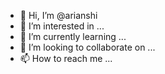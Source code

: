 - 👋 Hi, I’m @arianshi
- 👀 I’m interested in ...
- 🌱 I’m currently learning ...
- 💞️ I’m looking to collaborate on ...
- 📫 How to reach me ...

<!---
arianshi/arianshi is a ✨ special ✨ repository because its `README.md` (this file) appears on your GitHub profile.
You can click the Preview link to take a look at your changes.
--->
